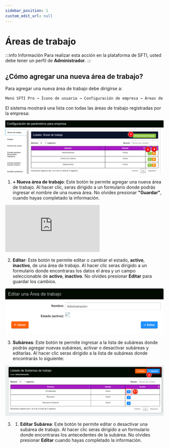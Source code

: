 ```yaml
---
sidebar_position: 1
custom_edit_url: null
---
```


# Áreas de trabajo

:::info Información 
Para realizar esta acción en la plataforma de SFTI, usted debe tener un perfil de **Administrador**.
:::

## ¿Cómo agregar una nueva área de trabajo? 
Para agregar una nueva área de trabajo debe dirigirse a:

<div align="center">

```bash
Menú SFTI Pro → Ícono de usuario → Configuración de empresa → Áreas de trabajo
```
</div>

El sistema mostrará una lista con todas las áreas de trabajo registradas por la empresa:

<div align="center">

![área de trabajo](/img/img_manual/img_configuracion/2023-08-08_09-15.png)

</div>

1. **+ Nueva área de trabajo**: Este botón te permite agregar una nueva área de trabajo. Al hacer clic, seras dirigido a un formulario donde podrás ingresar el nombre de una nueva área. No olvides presionar **"Guardar"**, cuando hayas completado la información.

<div class="video-responsive">

<iframe src="https://www.youtube.com/embed/pl8uf4n1d0M/?rel=0" title="YouTube video player" frameborder="0" allow="accelerometer; autoplay; clipboard-write; encrypted-media; gyroscope; picture-in-picture; web-share" allowfullscreen></iframe>

</div>

2. **Editar**: Este botón te permite editar o cambiar el estado, **activo**, **inactivo**, de una área de trabajo. Al hacer clic seras dirigido a un formulario donde encontraras los datos el área y un campo seleccionable de **activo**, **inactivo**. No olvides presionar **Editar** para guardar los cambios.


<div align="center">

![Formulario editar](/img/img_manual/img_configuracion/formulario-editar-datos-area.png)

</div>


3. **Subáreas**: Este botón te permite ingresar a la lista de subáreas donde podrás agregar nuevas subáreas, activar o desactivar subáreas y editarlas. Al hacer clic seras dirigido a la lista de subáreas donde encontrarás lo siguiente:

<div align="center">

![Subáreas](/img/img_manual/img_configuracion/subareas.png)

</div>


3. 1. **Editar Subárea**: Este botón te permite editar o desactivar una subárea de trabajo. Al hacer clic seras dirigido a un formulario donde encontraras los antecedentes de la subárea. No olvides presionar **Editar** cuando hayas completado la información.